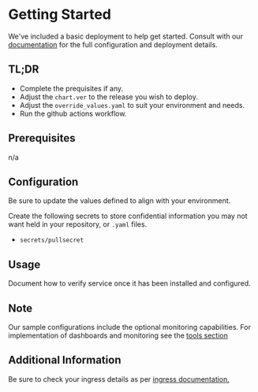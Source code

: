 # Getting Started
We've included a basic deployment to help get started.
Consult with our [documentation](https://all.docs.genesys.com/PEC-AD/Current/WWEPEGuide) for the full configuration and deployment details.

## TL;DR
- Complete the prequisites if any.
- Adjust the `chart.ver` to the release you wish to deploy.
- Adjust the `override_values.yaml` to suit your environment and needs.
- Run the github actions workflow.

## Prerequisites

n/a

## Configuration

Be sure to update the values defined to align with your environment.

Create the following secrets to store confidential information you may not want held in your repository, or `.yaml` files. 
- `secrets/pullsecret`


## Usage

Document how to verify service once it has been installed and configured.

## Note
Our sample configurations include the optional monitoring capabilities. For implementation of dashboards and monitoring see the [tools section](/tools)

## Additional Information

Be sure to check your ingress details as per [ingress documentation.](/doc/ingress.md) 